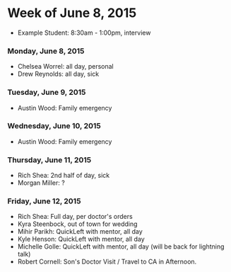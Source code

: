 # Week of June 8, 2015

* Example Student: 8:30am - 1:00pm, interview

### Monday, June 8, 2015

* Chelsea Worrel: all day, personal
* Drew Reynolds: all day, sick

### Tuesday, June 9, 2015

* Austin Wood: Family emergency

### Wednesday, June 10, 2015

* Austin Wood: Family emergency

### Thursday, June 11, 2015
* Rich Shea:  2nd half of day, sick
* Morgan Miller: ?

### Friday, June 12, 2015
* Rich Shea: Full day, per doctor's orders
* Kyra Steenbock, out of town for wedding
* Mihir Parikh: QuickLeft with mentor, all day
* Kyle Henson: QuickLeft with mentor, all day
* Michelle Golle: QuickLeft with mentor, all day (will be back for lightning talk)
* Robert Cornell: Son's Doctor Visit / Travel to CA in Afternoon. 

